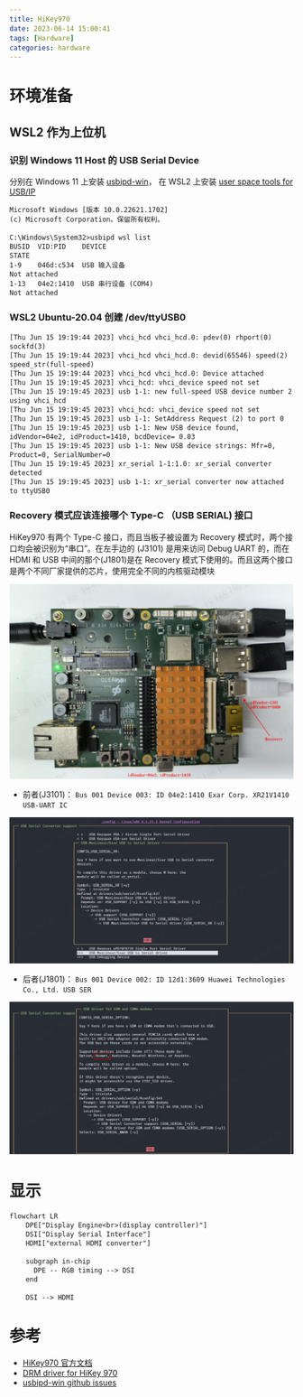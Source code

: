 ```yaml
---
title: HiKey970
date: 2023-06-14 15:00:41
tags: [Hardware]
categories: hardware
---
```



# 环境准备

## WSL2 作为上位机

### 识别 Windows 11 Host 的 USB Serial Device

分别在 Windows 11 上安装 [usbipd-win](https://github.com/dorssel/usbipd-win)， 在 WSL2 上安装 [user space tools for USB/IP](https://github.com/dorssel/usbipd-win/wiki/WSL-support) 

```
Microsoft Windows [版本 10.0.22621.1702]
(c) Microsoft Corporation。保留所有权利。

C:\Windows\System32>usbipd wsl list
BUSID  VID:PID    DEVICE                                                        STATE
1-9    046d:c534  USB 输入设备                                                  Not attached
1-13   04e2:1410  USB 串行设备 (COM4)                                           Not attached
```

### WSL2 Ubuntu-20.04 创建 /dev/ttyUSB0

```
[Thu Jun 15 19:19:44 2023] vhci_hcd vhci_hcd.0: pdev(0) rhport(0) sockfd(3)
[Thu Jun 15 19:19:44 2023] vhci_hcd vhci_hcd.0: devid(65546) speed(2) speed_str(full-speed)
[Thu Jun 15 19:19:44 2023] vhci_hcd vhci_hcd.0: Device attached
[Thu Jun 15 19:19:45 2023] vhci_hcd: vhci_device speed not set
[Thu Jun 15 19:19:45 2023] usb 1-1: new full-speed USB device number 2 using vhci_hcd
[Thu Jun 15 19:19:45 2023] vhci_hcd: vhci_device speed not set
[Thu Jun 15 19:19:45 2023] usb 1-1: SetAddress Request (2) to port 0
[Thu Jun 15 19:19:45 2023] usb 1-1: New USB device found, idVendor=04e2, idProduct=1410, bcdDevice= 0.03
[Thu Jun 15 19:19:45 2023] usb 1-1: New USB device strings: Mfr=0, Product=0, SerialNumber=0
[Thu Jun 15 19:19:45 2023] xr_serial 1-1:1.0: xr_serial converter detected
[Thu Jun 15 19:19:45 2023] usb 1-1: xr_serial converter now attached to ttyUSB0
```

### Recovery 模式应该连接哪个 Type-C （USB SERIAL) 接口

HiKey970 有两个 Type-C 接口，而且当板子被设置为 Recovery 模式时，两个接口均会被识别为“串口”。在左手边的 (J3101) 是用来访问 Debug UART 的，而在 HDMI 和 USB 中间的那个(J1801)是在 Recovery 模式下使用的。而且这两个接口是两个不同厂家提供的芯片，使用完全不同的内核驱动模块

![USB-to-Serial on Hikey970](/images/hikey970/USB-Serial.png)

- 前者(J3101)：
    `Bus 001 Device 003: ID 04e2:1410 Exar Corp. XR21V1410 USB-UART IC`

![Select CONFIG_USB_SERIAL_XR on WSL2 Kernal config](/images/hikey970/exar-USB-SER-driver.png)

- 后者(J1801)：
    `Bus 001 Device 002: ID 12d1:3609 Huawei Technologies Co., Ltd. USB SER`

![Select CONFIG_USB_SERIAL_OPTION on WSL2 Kernal config](/images/hikey970/huawei-USB-SER-driver.png)

# 显示

```mermaid
flowchart LR
    DPE["Display Engine<br>(display controller)"]
    DSI["Display Serial Interface"]
    HDMI["external HDMI converter"]

    subgraph in-chip
      DPE -- RGB timing --> DSI
    end

    DSI --> HDMI
```


# 参考

- [HiKey970 官方文档](https://www.96boards.org/documentation/consumer/hikey/hikey970/installation/board-recovery.md.html)
- [DRM driver for HiKey 970](https://lore.kernel.org/bpf/20200820100440.2d30dc02@coco.lan/T/)
- [usbipd-win github issues](https://github.com/dorssel/usbipd-win/issues/59)

